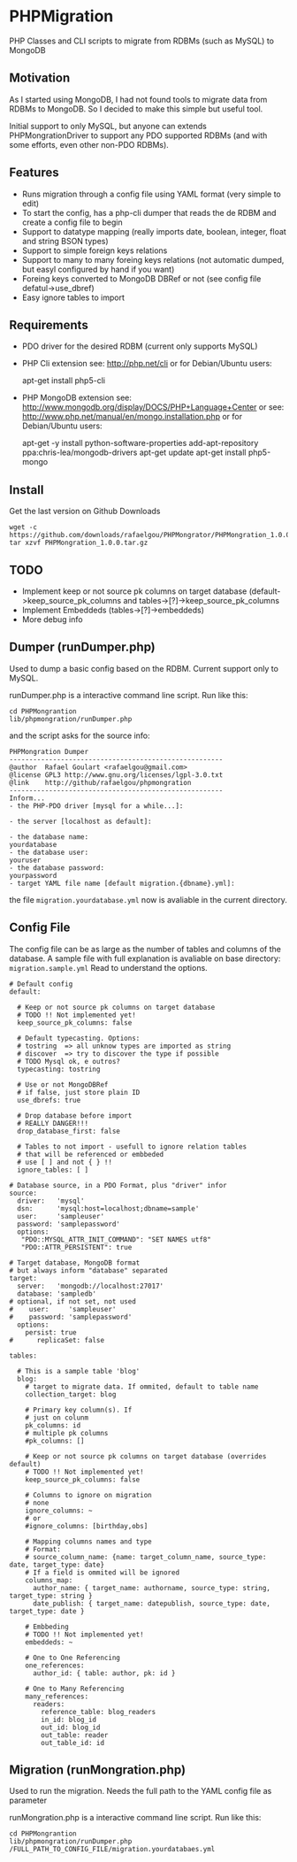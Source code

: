 # PHPMigration

PHP Classes and CLI scripts to migrate from RDBMs (such as MySQL) to MongoDB

## Motivation

As I started using MongoDB, I had not found tools to migrate data from RDBMs to MongoDB.
So I decided to make this simple but useful tool.

Initial support to only MySQL, but anyone can extends PHPMongrationDriver to support
any PDO supported RDBMs (and with some efforts, even other non-PDO RDBMs).

## Features

- Runs migration through a config file using YAML format (very simple to edit)
- To start the config, has a php-cli dumper that reads the de RDBM and create
  a config file to begin
- Support to datatype mapping (really imports date, boolean, integer, float and string BSON types)
- Support to simple foreign keys relations
- Support to many to many foreing keys relations (not automatic dumped, but easyl configured by hand if you want)
- Foreing keys converted to MongoDB DBRef or not (see config file defatul->use_dbref)
- Easy ignore tables to import

## Requirements

- PDO driver for the desired RDBM (current only supports MySQL)
- PHP Cli extension
  see: <http://php.net/cli>
  or for Debian/Ubuntu users:

    apt-get install php5-cli

- PHP MongoDB extension
  see: <http://www.mongodb.org/display/DOCS/PHP+Language+Center>
  or see: <http://www.php.net/manual/en/mongo.installation.php>
  or for Debian/Ubuntu users:

    apt-get -y install python-software-properties
    add-apt-repository ppa:chris-lea/mongodb-drivers
    apt-get update
    apt-get install php5-mongo

## Install

Get the last version on Github Downloads

    wget -c https://github.com/downloads/rafaelgou/PHPMongrator/PHPMongration_1.0.0.tar.gz
    tar xzvf PHPMongration_1.0.0.tar.gz

## TODO
- Implement keep or not source pk columns on target database
  (default->keep_source_pk_columns and tables->[?]->keep_source_pk_columns
- Implement Embeddeds (tables->[?]->embeddeds)
- More debug info

## Dumper (runDumper.php)

Used to dump a basic config based on the RDBM. Current support only to MySQL.

runDumper.php is a interactive command line script. Run like this:

    cd PHPMongrantion
    lib/phpmongration/runDumper.php

and the script asks for the source info:

    PHPMongration Dumper
    ------------------------------------------------------
    @author  Rafael Goulart <rafaelgou@gmail.com>
    @license GPL3 http://www.gnu.org/licenses/lgpl-3.0.txt
    @link    http://github/rafaelgou/phpmongration
    ------------------------------------------------------
    Inform...
    - the PHP-PDO driver [mysql for a while...]:

    - the server [localhost as default]:

    - the database name:
    yourdatabase
    - the database user:
    youruser
    - the database password:
    yourpassword
    - target YAML file name [default migration.{dbname}.yml]:

the file `migration.yourdatabase.yml` now is avaliable in the current directory.

## Config File

The config file can be as large as the number of tables and columns of the database.
A sample file with full explanation is avaliable on base directory: `migration.sample.yml`
Read to understand the options.

    # Default config
    default:
    
      # Keep or not source pk columns on target database
      # TODO !! Not implemented yet!
      keep_source_pk_columns: false
    
      # Default typecasting. Options:
      # tostring  => all unknow types are imported as string
      # discover  => try to discover the type if possible
      # TODO Mysql ok, e outros?
      typecasting: tostring
    
      # Use or not MongoDBRef
      # if false, just store plain ID
      use_dbrefs: true
    
      # Drop database before import
      # REALLY DANGER!!!
      drop_database_first: false
    
      # Tables to not import - usefull to ignore relation tables 
      # that will be referenced or embbeded
      # use [ ] and not { } !!
      ignore_tables: [ ]
    
    # Database source, in a PDO Format, plus "driver" infor
    source:
      driver:   'mysql'
      dsn:      'mysql:host=localhost;dbname=sample'
      user:     'sampleuser'
      password: 'samplepassword'
      options:
       "PDO::MYSQL_ATTR_INIT_COMMAND": "SET NAMES utf8"
       "PDO::ATTR_PERSISTENT": true
    
    # Target database, MongoDB format
    # but always inform "database" separated
    target:
      server:   'mongodb://localhost:27017'
      database: 'sampledb'
    # optional, if not set, not used
    #    user:     'sampleuser'
    #    password: 'samplepassword'
      options:
        persist: true
    #      replicaSet: false
    
    tables:
    
      # This is a sample table 'blog'
      blog:
        # target to migrate data. If ommited, default to table name
        collection_target: blog
    
        # Primary key column(s). If
        # just on colunm
        pk_columns: id
        # multiple pk columns
        #pk_columns: []
    
        # Keep or not source pk columns on target database (overrides default)
        # TODO !! Not implemented yet!
        keep_source_pk_columns: false
     
        # Columns to ignore on migration
        # none
        ignore_columns: ~
        # or
        #ignore_columns: [birthday,obs]
    
        # Mapping columns names and type
        # Format:
        # source_column_name: {name: target_column_name, source_type: date, target_type: date}
        # If a field is ommited will be ignored
        columns_map:
          author_name: { target_name: authorname, source_type: string, target_type: string }
          date_publish: { target_name: datepublish, source_type: date, target_type: date }
    
        # Embbeding
        # TODO !! Not implemented yet!
        embeddeds: ~

        # One to One Referencing
        one_references:
          author_id: { table: author, pk: id }
    
        # One to Many Referencing
        many_references:
          readers:
            reference_table: blog_readers
            in_id: blog_id
            out_id: blog_id
            out_table: reader
            out_table_id: id

## Migration (runMongration.php)

Used to run the migration. Needs the full path to the YAML config file as parameter

runMongration.php is a interactive command line script. Run like this:

    cd PHPMongrantion
    lib/phpmongration/runDumper.php /FULL_PATH_TO_CONFIG_FILE/migration.yourdatabaes.yml

